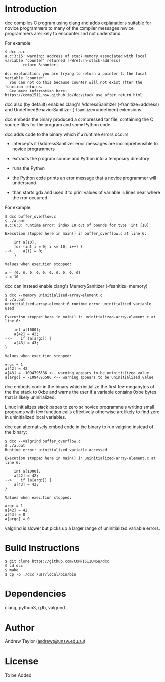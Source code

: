 
# Introduction

dcc compiles C program using clang and adds explanations suitable for novice programmers
to many of the compiler messages novice programmers are likely to encounter and not understand.

For example:

	$ dcc a.c
	a.c:3:15: warning: address of stack memory associated with local variable 'counter' returned [-Wreturn-stack-address]
	        return &counter;

	dcc explanation: you are trying to return a pointer to the local variable 'counter'.
	  You can not do this because counter will not exist after the function returns.
	  See more information here: https://comp1511unsw.github.io/dcc/stack_use_after_return.html

dcc also (by default) enables clang's  AddressSanitizer (-fsanitize=address) and UndefinedBehaviorSanitizer (-fsanitize=undefined) extensions.

dcc embeds the binary produced a compressed tar file, containing the C source files for the program and some Python code.

dcc adds code to the binary which if a runtime errors occurs

* intercepts it (AddressSanitizer error messages are incomprehensible to novice programmers

* extracts the program source and Python into a temporary directory

* runs the Python

* the Python code prints an eror message that a novice programmer will understand

* than starts gdb and used it to print values of variable in lines near where the rror occurred.

For example:

    $ dcc buffer_overflow.c
    $ ./a.out
    a.c:6:3: runtime error: index 10 out of bounds for type 'int [10]'
    
    Execution stopped here in main() in buffer_overflow.c at line 6:
    
        int a[10];
        for (int i = 0; i <= 10; i++) {
    --> 	a[i] = 0;
        }

    Values when execution stopped:

    a = {0, 0, 0, 0, 0, 0, 0, 0, 0, 0}
    i = 10

dcc can instead enable clang's MemorySanitizer (-fsanitize=memory) 

    $ dcc --memory uninitialized-array-element.c
    $ ./a.out
    uninitialized-array-element:6 runtime error uninitialized variable used
    
    Execution stopped here in main() in uninitialized-array-element.c at line 6:

    	int a[1000];
    	a[42] = 42;
	-->    if (a[argc]) {
        a[43] = 43;
    }

    Values when execution stopped:

    argc = 1
    a[42] = 42
    a[43] = -1094795586 <-- warning appears to be uninitialized value
    a[argc] = -1094795586 <-- warning appears to be uninitialized value

dcc embeds code in the binary which initialize the first few megabytes of the the stack to 0xbe
and warns the user if a variable contains 0xbe bytes that is likely uninitialized.

Linux initializes stack pages to zero so novice programmers  writing small programs with few function calls
effectively otherwise are likely to find zero in uninitialized local variables.

dcc can alternatively embed code in the binary to run valgrind instead of the binary:

    $ dcc --valgrind buffer_overflow.c
    $ ./a.out
    Runtime error: uninitialized variable accessed.
    
    Execution stopped here in main() in uninitialized-array-element.c at line 6:

    	int a[1000];
    	a[42] = 42;
	-->    if (a[argc]) {
        a[43] = 43;
    }

    Values when execution stopped:

    argc = 1
    a[42] = 42
    a[43] = 0
    a[argc] = 0

valgrind is slower but picks up a larger range of uninitialized variable errors.

# Build Instructions

	$ git clone https://github.com/COMP1511UNSW/dcc
	$ cd dcc
	$ make
	$ cp -p ./dcc /usr/local/bin/bin
	
# Dependencies

clang, python3, gdb, valgrind 

# Author

Andrew Taylor (andrewt@unsw.edu.au)

# License

To be Added
